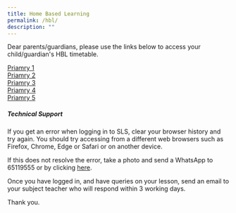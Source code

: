 ```yaml
---
title: Home Based Learning
permalink: /hbl/
description: ""
---
```

Dear parents/guardians, 
please use the links below to access your child/guardian's HBL timetable.

[Priamry 1](https://docs.google.com/spreadsheets/d/e/2PACX-1vREslFuMpkx2RIvwq-8RUqxsh7bnFsS3xu_v-Z0GJtqjtyUuqeCmmTVJWoICfM_VqgaWIA2J25F2PXo/pubhtml)<br>
[Priamry 2](https://docs.google.com/spreadsheets/d/e/2PACX-1vQ8PeakvYweySnUMoBupNGh6xuxjtWyTOHQ0r0ohiONDuXrq0lQM9K1GaK_hEfmsYswsUAsjvdu9mD3/pubhtml)<br>
[Priamry 3](https://docs.google.com/spreadsheets/d/e/2PACX-1vRcR9_p0A-lfMqBA5hzlO90Jo7rZbUPSGfdTa1SpFIYU4uBC0tcPzdTkjWmr_QR53EFf4f-jq0OWjnQ/pubhtml)<br>
[Priamry 4](https://docs.google.com/spreadsheets/d/e/2PACX-1vTaGELOHEpLMPYDj5pIZNL5q8xaHpR4xhB4pyJgqdvqpDso0-TIBUFcUoLiq45rokBL_Ab3nQ2-Xrbk/pubhtml)<br>
[Priamry 5](https://docs.google.com/spreadsheets/d/e/2PACX-1vRyShYAiliBsmC8rpnkF8TL_HdhjbEVgPMGkzUv1bxbW2vhG0PZ7odsZMdWvgkEN0lHeoQnlgQmHmej/pubhtml)<br>

##### Technical Support

If you get an error when logging in to SLS, clear your browser history and try again. You should try accessing from a different web browsers such as Firefox, Chrome, Edge or Safari or on another device.

If this does not resolve the error, take a photo and send a WhatsApp to 65119555 or by clicking [here](https://wa.me/6565119555).

Once you have logged in, and have queries on your lesson, send an email to your subject teacher who will respond within 3 working days.

Thank you.